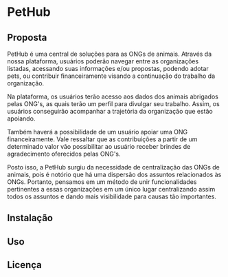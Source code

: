 <h1>PetHub</h1>
<h2>Proposta</h2>

<p>
  PetHub é uma central de soluções para as ONGs de animais. Através da nossa plataforma, usuários poderão navegar entre as organizações listadas, acessando suas informações e/ou propostas, podendo adotar pets, ou contribuir financeiramente visando a continuação do trabalho da organização.
</p>

<p>
  Na plataforma, os usuários terão acesso aos dados dos animais abrigados pelas ONG's, as quais terão um perfil para divulgar seu trabalho. Assim, os usuários conseguirão acompanhar   a trajetória da organização que estão apoiando.
</p>
  
<p>
  Também haverá a possibilidade de um usuário apoiar uma ONG financeiramente. Vale ressaltar que as contribuições a partir de um determinado valor vão possibilitar ao usuário receber brindes de agradecimento oferecidos pelas ONG's.
</p>
  
<p>  
  Posto isso, a PetHub surgiu da necessidade de centralização das ONGs de animais, pois é notório que há uma dispersão dos assuntos relacionados às ONGs. Portanto, pensamos em um método de unir funcionalidades pertinentes a essas organizações em um único lugar centralizando assim todos os assuntos e dando mais visibilidade para causas tão importantes.
</p>
  
## Instalação

## Uso

## Licença
